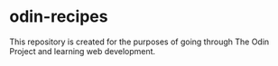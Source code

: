 # odin-recipes

This repository is created for the purposes of going through The Odin Project and learning web development.
